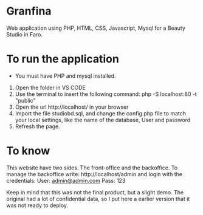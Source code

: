 # Granfina
Web application using PHP, HTML, CSS, Javascript, Mysql for a Beauty Studio in Faro. 

# To run the application

* You must have PHP and mysql installed. 
1. Open the folder in VS CODE
2.  Use the terminal to insert the following command: php -S localhost:80 -t "public"
3.  Open the url http://localhost/ in your browser
4. Import the file studiobd.sql, and change the config.php file to match your local settings, like the name of the database, User and password
5. Refresh the page.

# To know
This website have two sides. The front-office and the backoffice. To manage the backoffice write: http://localhost/admin and login with the credentials:
User: admin@admin.com
Pass: 123

Keep in mind that this was not the final product, but a slight demo. The original had a lot of confidential data, so I put here a earlier version that it was not ready to deploy.
